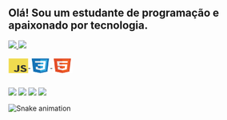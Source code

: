 ## Olá! Sou um estudante de programação e apaixonado por tecnologia.

<div>
 <a href="https://github.com/vicenteigor">
  <img height="150em" src="https://github-readme-stats.vercel.app/api?username=vicenteigor&show_icons=true&theme=tokyonight&include_all_commits=true&count_private=true"/>
  <img height="150em" src="https://github-readme-stats.vercel.app/api/top-langs/?username=vicenteigor&layout=compact&langs_count=16&theme=tokyonight"/>
</div>
<div style="display: inline_block"><br>
  <img align="center" alt="Igor-JS" height="30" width="40" src="https://raw.githubusercontent.com/devicons/devicon/master/icons/javascript/javascript-original.svg">
  <img align="center" alt="Igor-CSS" height="30" width="40" src="https://raw.githubusercontent.com/devicons/devicon/master/icons/css3/css3-original.svg">
  <img align="center" alt="Igor-HTML" height="30" width="40" src="https://raw.githubusercontent.com/devicons/devicon/master/icons/html5/html5-original.svg">
</div>

 ##

<div> 
  <a href = "mailto:vicente.igor2@gmail.com"><img src="https://img.shields.io/badge/-Gmail-%23333?style=for-the-badge&logo=gmail&logoColor=white" target="_blank"></a>
  <a href="https://www.linkedin.com/in/vicente-igor" target="_blank"><img src="https://img.shields.io/badge/-LinkedIn-%230077B5?style=for-the-badge&logo=linkedin&logoColor=white" target="_blank"></a> 
 <a href="https://instagram.com/theigorvicente" target="_blank"><img src="https://img.shields.io/badge/-Instagram-%23E4405F?style=for-the-badge&logo=instagram&logoColor=white" target="_blank"></a>
 <a href="https://medium.com/@SeaPunk" target="_blank"><img src="https://img.shields.io/badge/Medium-12100E?style=for-the-badge&logo=medium&logoColor=white" target="_blank"></a>
 
 ![Snake animation](https://github.com/vicenteigor/vicenteigor/blob/output/github-contribution-grid-snake.svg)
 
</div>








